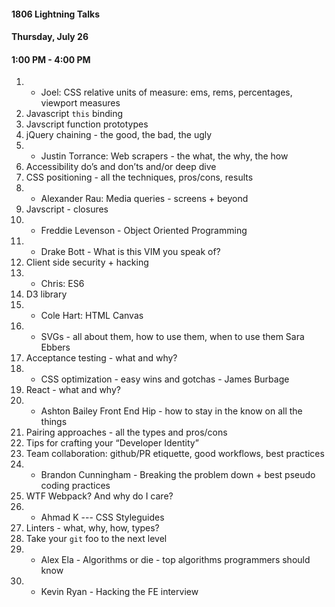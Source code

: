 #### 1806 Lightning Talks
#### Thursday, July 26
#### 1:00 PM - 4:00 PM

1.  - Joel: CSS relative units of measure: ems, rems, percentages, viewport measures
2.  Javascript `this` binding
3.  Javscript function prototypes
4.  jQuery chaining - the good, the bad, the ugly
5. - Justin Torrance:  Web scrapers - the what, the why, the how
6.  Accessibility do’s and don’ts and/or deep dive
7.  CSS positioning - all the techniques, pros/cons, results
8. - Alexander Rau: Media queries - screens + beyond
9.  Javscript - closures
10. - Freddie Levenson - Object Oriented Programming
11. - Drake Bott - What is this VIM you speak of?
12. Client side security + hacking
13. - Chris: ES6
14. D3 library
15. -  Cole Hart: HTML Canvas
16. - SVGs - all about them, how to use them, when to use them  Sara Ebbers
17. Acceptance testing - what and why?
18. - CSS optimization - easy wins and gotchas - James Burbage
19. React - what and why?
20. - Ashton Bailey Front End Hip - how to stay in the know on all the things
21. Pairing approaches - all the types and pros/cons
22. Tips for crafting your “Developer Identity”
23. Team collaboration: github/PR etiquette, good workflows, best practices
24. - Brandon Cunningham - Breaking the problem down + best pseudo coding practices
25. WTF Webpack? And why do I care?
26. - Ahmad K --- CSS Styleguides
27. Linters - what, why, how, types?
28. Take your `git` foo to the next level
29. - Alex Ela - Algorithms or die - top algorithms programmers should know
30. - Kevin Ryan - Hacking the FE interview
